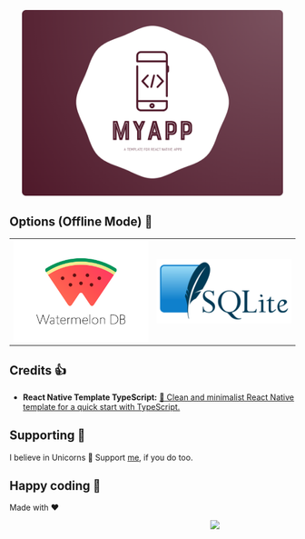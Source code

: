 <p align="center">
  <img width="460" src="img/myapp.png">
</p>

## Options (Offline Mode) 📴

<table>
  <tr>
    <td>
      <a href="https://github.com/proyecto26/MyApp/tree/develop">
        <img src="img/watermelondb.png" width="300">
      </a>
    </td>
    <td>
      <a href="https://github.com/proyecto26/MyApp/tree/master">
        <img src="img/sqlite.png" width="300">
      </a>
    </td>
  </tr>
</table>

## Credits 👍
* **React Native Template TypeScript:** [👾 Clean and minimalist React Native template for a quick start with TypeScript.](https://github.com/react-native-community/react-native-template-typescript)

## Supporting 🍻
I believe in Unicorns 🦄
Support [me](http://www.paypal.me/jdnichollsc/2), if you do too.

## Happy coding 💯
Made with ❤️

<img width="150px" src="https://avatars0.githubusercontent.com/u/28855608?s=200&v=4" align="right">
